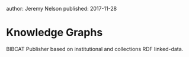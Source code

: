 author: Jeremy Nelson
published: 2017-11-28

# Knowledge Graphs
BIBCAT Publisher based on institutional and collections RDF 
linked-data.

  
